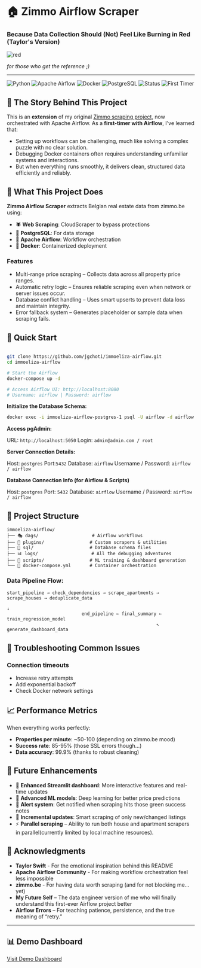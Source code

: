 # 🏠 Zimmo Airflow Scraper

### Because Data Collection Should (Not) Feel Like Burning in Red (Taylor's Version)

![red](https://media4.giphy.com/media/v1.Y2lkPTc5MGI3NjExeWwzanJpemYyN2o3aWVldDNiNmI4bjBxcXJzY214bHN4bWFzMnducyZlcD12MV9pbnRlcm5hbF9naWZfYnlfaWQmY3Q9Zw/xUPN3cuPESDoHHBuog/giphy.gif)

_for those who get the reference ;)_

---

![Python](https://img.shields.io/badge/python-v3.9+-blue.svg)
![Apache Airflow](https://img.shields.io/badge/Apache%20Airflow-3.0+-red.svg)
![Docker](https://img.shields.io/badge/docker-%230db7ed.svg?style=flat&logo=docker&logoColor=white)
![PostgreSQL](https://img.shields.io/badge/postgresql-%23316192.svg?style=flat&logo=postgresql&logoColor=white)
![Status](https://img.shields.io/badge/status-burning%20red-ff0000.svg)
![First Timer](https://img.shields.io/badge/airflow-first%20timer-orange.svg)

## 🎵 The Story Behind This Project

This is an **extension** of my original [Zimmo scraping project](https://github.com/jgchoti/challenge-collecting-data), now orchestrated with Apache Airflow. As a **first-timer with Airflow**, I've learned that:

- Setting up workflows can be challenging, much like solving a complex puzzle with no clear solution.
- Debugging Docker containers often requires understanding unfamiliar systems and interactions.
- But when everything runs smoothly, it delivers clean, structured data efficiently and reliably.

## 🌟 What This Project Does

**Zimmo Airflow Scraper** extracts Belgian real estate data from zimmo.be using:

- 🕷️ **Web Scraping**: CloudScraper to bypass protections
- 🐘 **PostgreSQL**: For data storage
- 🌊 **Apache Airflow**: Workflow orchestration
- 🐳 **Docker**: Containerized deployment

### Features

- Multi-range price scraping – Collects data across all property price ranges.
- Automatic retry logic – Ensures reliable scraping even when network or server issues occur.
- Database conflict handling – Uses smart upserts to prevent data loss and maintain integrity.
- Error fallback system – Generates placeholder or sample data when scraping fails.

## 🚀 Quick Start

```bash

git clone https://github.com/jgchoti/immoeliza-airflow.git
cd immoeliza-airflow

# Start the Airflow
docker-compose up -d

# Access Airflow UI: http://localhost:8080
# Username: airflow | Password: airflow
```

**Initialize the Database Schema:**

```bash
docker exec -i immoeliza-airflow-postgres-1 psql -U airflow -d airflow < sql/zimmo_schema.sql
```

**Access pgAdmin:**

URL: `http://localhost:5050`
Login: `admin@admin.com / root`

**Server Connection Details:**

Host: `postgres`
Port:`5432`
Database: `airflow`
Username / Password: `airflow / airflow`

**Database Connection Info (for Airflow & Scripts)**

Host: `postgres`
Port: `5432`
Database: `airflow`
Username / Password: `airflow / airflow`

## 📁 Project Structure

```
immoeliza-airflow/
├── 🎭 dags/                    # Airflow workflows
├── 🔧 plugins/                 # Custom scrapers & utilities
├── 📜 sql/                     # Database schema files
├── 📊 logs/                    # All the debugging adventures
├── 📝 scripts/                 # ML training & dashboard generation
└── 🐳 docker-compose.yml       # Container orchestration
```

### Data Pipeline Flow:

```
start_pipeline → check_dependencies → scrape_apartments → scrape_houses → deduplicate_data
                                                                              ↓
                            end_pipeline ← final_summary ← train_regression_model
                                                        ↖ generate_dashboard_data
```

## 🐛 Troubleshooting Common Issues

### Connection timeouts

- Increase retry attempts
- Add exponential backoff
- Check Docker network settings

## 📈 Performance Metrics

When everything works perfectly:

- **Properties per minute**: ~50-100 (depending on zimmo.be mood)
- **Success rate**: 85-95% (those SSL errors though...)
- **Data accuracy**: 99.9% (thanks to robust cleaning)

## 📝 Future Enhancements

- 📱 **Enhanced Streamlit dashboard**: More interactive features and real-time updates
- 🤖 **Advanced ML models**: Deep learning for better price predictions
- 📧 **Alert system**: Get notified when scraping hits those green success notes
- 🔄 **Incremental updates**: Smart scraping of only new/changed listings
- ⚡ **Parallel scraping** – Ability to run both house and apartment scrapers in parallel(currently limited by local machine resources).

## 🙏 Acknowledgments

- **Taylor Swift** - For the emotional inspiration behind this README
- **Apache Airflow Community** - For making workflow orchestration feel less impossible
- **zimmo.be** - For having data worth scraping (and for not blocking me... yet)
- **My Future Self** – The data engineer version of me who will finally understand this first-ever Airflow project better
- **Airflow Errors** – For teaching patience, persistence, and the true meaning of “retry.”

---

## 📊 Demo Dashboard

[Visit Demo Dashboard]()
